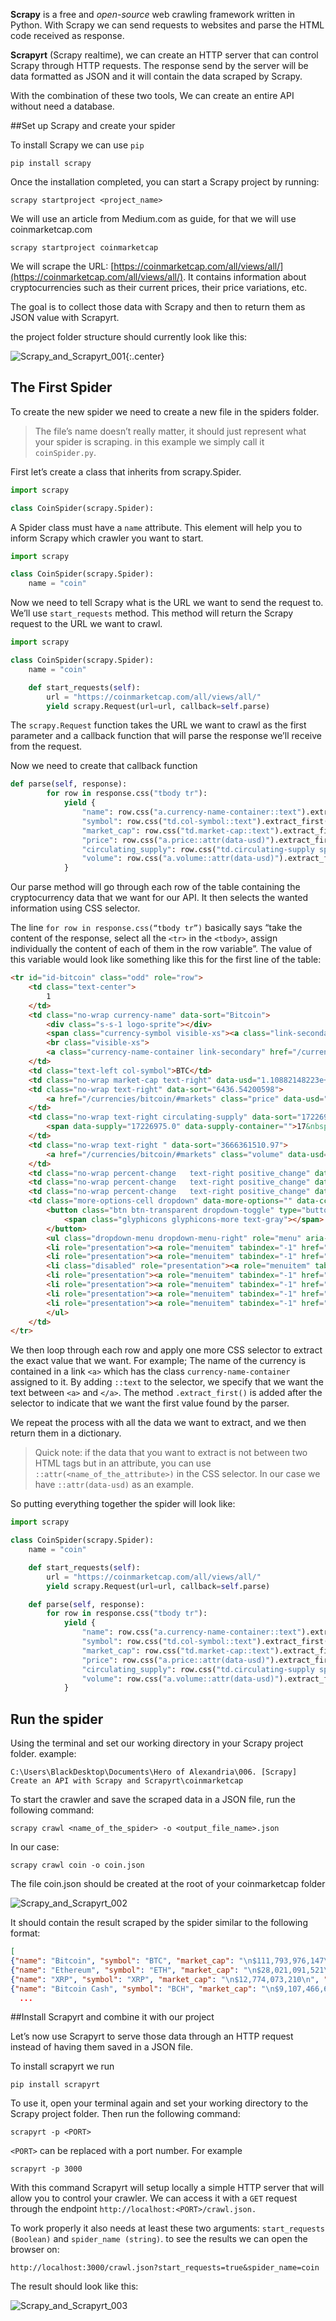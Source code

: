 **Scrapy** is a free and *open-source* web crawling framework written in Python. With Scrapy we can send requests to websites and parse the HTML code received as response.

**Scrapyrt** (Scrapy realtime), we can create an HTTP server that can control Scrapy through HTTP requests. The response send by the server will be data formatted as JSON and it will contain the data scraped by Scrapy.

With the combination of these two tools, We can create an entire API without need a database.

##Set up Scrapy and create your spider

To install Scrapy we can use `pip`

```
pip install scrapy
```
Once the installation completed, you can start a Scrapy project by running:

```
scrapy startproject <project_name>
```

We will use an article from Medium.com as guide, for that we will use coinmarketcap.com

```
scrapy startproject coinmarketcap
```

We will scrape the URL: [https://coinmarketcap.com/all/views/all/](https://coinmarketcap.com/all/views/all/). It contains information about cryptocurrencies such as their current prices, their price variations, etc.

The goal is to collect those data with Scrapy and then to return them as JSON value with Scrapyrt.

the project folder structure should currently look like this:

![Scrapy_and_Scrapyrt_001](images/Scrapy_and_Scrapyrt_001.png){:.center}

## The First Spider

To create the new spider we need to create a new file in the spiders folder.

>The file’s name doesn’t really matter, it should just represent what your spider is scraping. in this example we simply call it `coinSpider.py`.

First let’s create a class that inherits from scrapy.Spider.

```python
import scrapy

class CoinSpider(scrapy.Spider):
```
A Spider class must have a `name` attribute. This element will help you to inform Scrapy which crawler you want to start.

```python
import scrapy

class CoinSpider(scrapy.Spider):
    name = "coin"
```
Now we need to tell Scrapy what is the URL we want to send the request to.
We’ll use `start_requests` method. This method will return the Scrapy request to the URL we want to crawl.

```python
import scrapy

class CoinSpider(scrapy.Spider):
    name = "coin"

    def start_requests(self):
        url = "https://coinmarketcap.com/all/views/all/"
        yield scrapy.Request(url=url, callback=self.parse)
```
The `scrapy.Request` function takes the URL we want to crawl as the first parameter and a callback function that will parse the response we’ll receive from the request.

Now we need to create that callback function

```python
def parse(self, response):
        for row in response.css("tbody tr"):
            yield {
                "name": row.css("a.currency-name-container::text").extract_first(),
                "symbol": row.css("td.col-symbol::text").extract_first(),
                "market_cap": row.css("td.market-cap::text").extract_first(),
                "price": row.css("a.price::attr(data-usd)").extract_first(),
                "circulating_supply": row.css("td.circulating-supply span::attr(data-supply)").extract_first(),
                "volume": row.css("a.volume::attr(data-usd)").extract_first()
            }
```
Our parse method will go through each row of the table containing the cryptocurrency data that we want for our API. It then selects the wanted information using CSS selector.

The line `for row in response.css(“tbody tr”)` basically says “take the content of the response, select all the `<tr>` in the `<tbody>`, assign individually the content of each of them in the row variable”. The value of this variable would look like something like this for the first line of the table:

```html
<tr id="id-bitcoin" class="odd" role="row">
    <td class="text-center">
        1
    </td>
    <td class="no-wrap currency-name" data-sort="Bitcoin">
        <div class="s-s-1 logo-sprite"></div>
        <span class="currency-symbol visible-xs"><a class="link-secondary" href="/currencies/bitcoin/">BTC</a></span>
        <br class="visible-xs">
        <a class="currency-name-container link-secondary" href="/currencies/bitcoin/">Bitcoin</a>
    </td>
    <td class="text-left col-symbol">BTC</td>
    <td class="no-wrap market-cap text-right" data-usd="1.10882148223e+11" data-btc="17226975.0" data-sort="1.10882148223e+11">$110&nbsp;882&nbsp;148&nbsp;223</td>
    <td class="no-wrap text-right" data-sort="6436.54200598">
        <a href="/currencies/bitcoin/#markets" class="price" data-usd="6436.54200598" data-btc="1.0">$6&nbsp;436,54</a>
    </td>
    <td class="no-wrap text-right circulating-supply" data-sort="17226975.0">
        <span data-supply="17226975.0" data-supply-container="">17&nbsp;226&nbsp;975</span>
    </td>
    <td class="no-wrap text-right " data-sort="3666361510.97">
        <a href="/currencies/bitcoin/#markets" class="volume" data-usd="3666361510.97" data-btc="571144.12818">$3&nbsp;666&nbsp;361&nbsp;511</a>
    </td>
    <td class="no-wrap percent-change   text-right positive_change" data-timespan="1h" data-percentusd="0.01" data-symbol="BTC" data-sort="0.0133683">0,01%</td>
    <td class="no-wrap percent-change   text-right positive_change" data-timespan="24h" data-percentusd="0.65" data-symbol="BTC" data-sort="0.648688">0,65%</td>
    <td class="no-wrap percent-change   text-right positive_change" data-timespan="7d" data-percentusd="0.97" data-symbol="BTC" data-sort="0.974922">0,97%</td>
    <td class="more-options-cell dropdown" data-more-options="" data-cc-id="1" data-cc-slug="bitcoin">
        <button class="btn btn-transparent dropdown-toggle" type="button" id="dropdown-menu-1" data-toggle="dropdown">
            <span class="glyphicons glyphicons-more text-gray"></span>
        </button>
        <ul class="dropdown-menu dropdown-menu-right" role="menu" aria-labelledby="dropdown-menu-1">
        <li role="presentation"><a role="menuitem" tabindex="-1" href="#" data-watchlist-add="">Add to Watchlist</a></li>
        <li role="presentation"><a role="menuitem" tabindex="-1" href="#" data-watchlist-remove="" style="display: none;">Remove from Watchlist</a></li>
        <li class="disabled" role="presentation"><a role="menuitem" tabindex="-1" href="#" data-watchlist-full="" style="display: none;">Watchlist full!</a></li>
        <li role="presentation"><a role="menuitem" tabindex="-1" href="/currencies/bitcoin/#charts">View Chart</a></li>
        <li role="presentation"><a role="menuitem" tabindex="-1" href="/currencies/bitcoin/#markets">View Markets</a></li>
        <li role="presentation"><a role="menuitem" tabindex="-1" href="/currencies/bitcoin/historical-data/">View Historical Data</a></li>
        <li role="presentation"><a role="menuitem" tabindex="-1" href="https://payments.changelly.com/?crypto=BTC&amp;fiat=USD&amp;ref_id=coinmarketcap" target="_blank" rel="nofollow noopener">Buy / Sell Instantly</a></li>
        </ul>
    </td>
</tr>
```

We then loop through each row and apply one more CSS selector to extract the exact value that we want. For example;
The name of the currency is contained in a link `<a>` which has the class `currency-name-container` assigned to it. By adding `::text` to the selector, we specify that we want the text between `<a>` and `</a>`. The method `.extract_first()` is added after the selector to indicate that we want the first value found by the parser.

We repeat the process with all the data we want to extract, and we then return them in a dictionary.

>Quick note: if the data that you want to extract is not between two HTML tags but in an attribute, you can use `::attr(<name_of_the_attribute>)` in the CSS selector. In our case we have `::attr(data-usd)` as an example.

So putting everything together the spider will look like:

```python
import scrapy

class CoinSpider(scrapy.Spider):
    name = "coin"

    def start_requests(self):
        url = "https://coinmarketcap.com/all/views/all/"
        yield scrapy.Request(url=url, callback=self.parse)

    def parse(self, response):
        for row in response.css("tbody tr"):
            yield {
                "name": row.css("a.currency-name-container::text").extract_first(),
                "symbol": row.css("td.col-symbol::text").extract_first(),
                "market_cap": row.css("td.market-cap::text").extract_first(),
                "price": row.css("a.price::attr(data-usd)").extract_first(),
                "circulating_supply": row.css("td.circulating-supply span::attr(data-supply)").extract_first(),
                "volume": row.css("a.volume::attr(data-usd)").extract_first()
            }
```

## Run the spider

Using the terminal and set our working directory in your Scrapy project folder. example:

`
C:\Users\BlackDesktop\Documents\Hero of Alexandria\006. [Scrapy] Create an API with Scrapy and Scrapyrt\coinmarketcap
`

To start the crawler and save the scraped data in a JSON file, run the following command:

`
scrapy crawl <name_of_the_spider> -o <output_file_name>.json
`

In our case:

`
scrapy crawl coin -o coin.json
`

The file coin.json should be created at the root of your coinmarketcap folder

![Scrapy_and_Scrapyrt_002](images/Scrapy_and_Scrapyrt_002.png)

It should contain the result scraped by the spider similar to the following format:

```json
[
{"name": "Bitcoin", "symbol": "BTC", "market_cap": "\n$111,793,976,147\n", "price": "6489.45341094", "circulating_supply": "17227025.0", "volume": "3643933075.18"},
{"name": "Ethereum", "symbol": "ETH", "market_cap": "\n$28,021,091,521\n", "price": "276.039836485", "circulating_supply": "101511042.311", "volume": "1356884351.47"},
{"name": "XRP", "symbol": "XRP", "market_cap": "\n$12,774,073,210\n", "price": "0.323193723266", "circulating_supply": "39524508956.0", "volume": "221046052.002"},
{"name": "Bitcoin Cash", "symbol": "BCH", "market_cap": "\n$9,107,466,682\n", "price": "526.167151135", "circulating_supply": "17309075.0", "volume": "291574904.596"},
  ...
```

##Install Scrapyrt and combine it with our project

Let’s now use Scrapyrt to serve those data through an HTTP request instead of having them saved in a JSON file.

To install scrapyrt we run

`
pip install scrapyrt
`

To use it, open your terminal again and set your working directory to the Scrapy project folder. Then run the following command:

`
scrapyrt -p <PORT>
`

`<PORT>` can be replaced with a port number. For example

`
scrapyrt -p 3000
`

With this command Scrapyrt will setup locally a simple HTTP server that will allow you to control your crawler.  We can access it with a `GET` request through the endpoint `http://localhost:<PORT>/crawl.json.`

To work properly it also needs at least these two arguments: `start_requests (Boolean)` and `spider_name (string)`. to see the results we can open the browser on:

`
http://localhost:3000/crawl.json?start_requests=true&spider_name=coin
`

The result should look like this:

![Scrapy_and_Scrapyrt_003](images/Scrapy_and_Scrapyrt_003.png)

